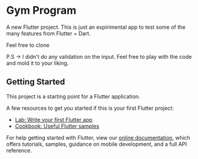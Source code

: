 # Gym Program

A new Flutter project. This is just an expirimental app to test some of the many features from Flutter + Dart.

Feel free to clone

P.S -> I didn't do any validation on the input. Feel free to play with the code and mold it to your liking.

## Getting Started

This project is a starting point for a Flutter application.

A few resources to get you started if this is your first Flutter project:

- [Lab: Write your first Flutter app](https://flutter.dev/docs/get-started/codelab)
- [Cookbook: Useful Flutter samples](https://flutter.dev/docs/cookbook)

For help getting started with Flutter, view our
[online documentation](https://flutter.dev/docs), which offers tutorials,
samples, guidance on mobile development, and a full API reference.
